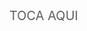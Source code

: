 <!DOCTYPE html>
<html lang="es">
<head>
  <meta charset="UTF-8">
  <title>Luna con estrellas fugaces</title>
  <style>
    body {
      margin: 0;
      height: 100vh;
      background-image: url("https://img.freepik.com/vector-gratis/escena-paisaje-natural_1308-36982.jpg?semt=ais_hybrid&w=740");
      background-size: cover; 
      background-position: center;
      position: relative;
    }

    
    .luna {
      width: 200px;
      height: 200px;
      background-color: #f0e9d2;
      border-radius: 50%;
      position: absolute;
      top: 20px;
      right: 20px;
      z-index: 2;
      box-shadow:
        inset -8px -8px 0 rgba(0, 0, 0, 0.1),
        inset 5px 5px 0 rgba(255, 255, 255, 0.05),
        0 0 30px rgba(255, 255, 200, 0.3);
      opacity: 0; 
      animation: aparecerLuna 2s forwards;
    }


    @keyframes aparecerLuna {
      0% {
        opacity: 0;
        transform: scale(0.5);
      }
      100% {
        opacity: 1;
        transform: scale(1);
      }
    }
    p{
          color: rgb(96, 93, 93);
          font-size: 20px;
          position: absolute;
          top: 30%;
          left: 25%;
        
          
        }
      
    .estrella {
      position: absolute;
      width: 15px;
      height: 15px;
      background: white;
      border-radius: 50%;
      opacity: 0;
      pointer-events: none;
      z-index: 1;
      transition: opacity 0.3s ease;
      
    }
    

  
    #estrella1 {
      background: white;
      top: 10%; 
      left: 5%;
    }
    #estrella2 {
      background: rgb(255, 251, 0);
      top: 25%; 
      left: 10%;
    }
    #estrella3 {
      background: rgb(3, 248, 252);
      top: 40%;
      left: 15%;
    }
    #estrella4 {
      background: rgb(255, 47, 47);
      top: 60%; 
      left: 20%;
    }
    #estrella5 {
      background: rgb(149, 255, 2);
      top: 80%; 
      left: 25%;
    }
    #estrella6 {
      background: rgb(255, 255, 255);
      top: 50%; 
      left: 50%;
    }

    .estrella::after {
      content: '';
      position: absolute;
      width: 80px;
      height: 10px;
      background: linear-gradient(to right, white, transparent);
      top: 2px;
      left: 6px;
    }
    #estrella1::after {
      background: linear-gradient(to right, white, transparent);
    }
    #estrella2::after {
      background: linear-gradient(to right, rgb(255, 251, 0), transparent);
    }
    #estrella3::after {
      background: linear-gradient(to right, rgb(3, 248, 252), transparent);
    }
    #estrella4::after {
      background: linear-gradient(to right, rgb(255, 47, 47), transparent);
    }
    #estrella5::after {
      background: linear-gradient(to right, rgb(149, 255, 2), transparent);
    }
    #estrella6::after {
      background: linear-gradient(to right, rgb(255, 255, 255), transparent);
    }


    @keyframes estrellaFugaz {
      0% {
        transform: translateX(-20vw) translateY(-20vh);
        opacity: 0;
      }
      10% {
        opacity: 1;
      }
      100% {
        transform: translateX(120vw) translateY(120vh);
        opacity: 0;
      }
    }

    
    .luna:hover ~ #estrella1 {
      opacity: 1;
      animation: estrellaFugaz 4s forwards;
    }

    .luna:hover ~ #estrella2 {
      opacity: 1;
      animation: estrellaFugaz 5s forwards;
      animation-delay: 0.5s;
    }

    .luna:hover ~ #estrella3 {
      opacity: 1;
      animation: estrellaFugaz 3.5s forwards;
      animation-delay: 1s;
    }

    .luna:hover ~ #estrella4 {
      opacity: 1;
      animation: estrellaFugaz 4.5s forwards;
      animation-delay: 1.5s;
    }

    .luna:hover ~ #estrella5 {
      opacity: 1;
      animation: estrellaFugaz 4s forwards;
      animation-delay: 2s;
    }

    .luna:hover ~ #estrella6 {
      opacity: 1;
      animation: estrellaFugaz 4.5s forwards;
      animation-delay: 2.5s;
    }
    
  </style>
</head>
<body>
  <div class="luna"><p>TOCA AQUI</p></div>
  <div class="estrella" id="estrella1"></div>
  <div class="estrella" id="estrella2"></div>
  <div class="estrella" id="estrella3"></div>
  <div class="estrella" id="estrella4"></div>
  <div class="estrella" id="estrella5"></div>
  <div class="estrella" id="estrella6"></div>
</body>
</html>
